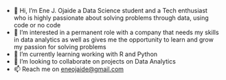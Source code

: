 - 👋 Hi, I’m Ene J. Ojaide a Data Science student  and a Tech enthusiast who is highly passionate about solving problems through data, using code or no code
- 👀 I’m interested in a permanent role with a company that needs my skills in data analytics as well as gives me the opportunity to learn and grow my passion for solving problems
- 🌱 I’m currently learning working with R and Python
- 💞️ I’m looking to collaborate on projects on Data Analytics
- 📫 Reach me on eneojaide@gmail.com

<!---
enniej/enniej is a ✨ special ✨ repository because its `README.md` (this file) appears on your GitHub profile.
You can click the Preview link to take a look at your changes.
--->
